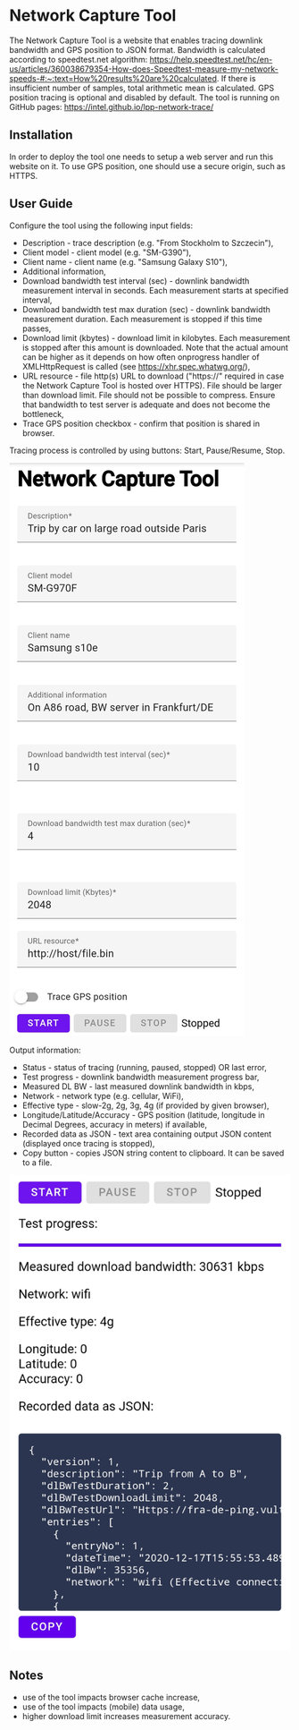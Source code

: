 Network Capture Tool
====================

The Network Capture Tool is a website that enables tracing downlink bandwidth and
GPS position to JSON format. Bandwidth is calculated according to speedtest.net 
algorithm: https://help.speedtest.net/hc/en-us/articles/360038679354-How-does-Speedtest-measure-my-network-speeds-#:~:text=How%20results%20are%20calculated.
If there is insufficient number of samples, total arithmetic mean is calculated.
GPS position tracing is optional and disabled by default.
The tool is running on GitHub pages: https://intel.github.io/lpp-network-trace/

Installation
------------

In order to deploy the tool one needs to setup a web server and run this
website on it.
To use GPS position, one should use a secure origin, such as HTTPS.


User Guide
----------

Configure the tool using the following input fields:
- Description - trace description (e.g. "From Stockholm to Szczecin"),
- Client model - client model (e.g. "SM-G390"),
- Client name - client name (e.g. "Samsung Galaxy S10"),
- Additional information,
- Download bandwidth test interval (sec) - downlink bandwidth measurement
  interval in seconds. Each measurement starts at specified interval,
- Download bandwidth test max duration (sec) - downlink bandwidth measurement
  duration. Each measurement is stopped if this time passes,
- Download limit (kbytes) - download limit in kilobytes.
  Each measurement is stopped after this amount is downloaded. Note that the 
  actual amount can be higher as it depends on how often onprogress handler of 
  XMLHttpRequest is called (see https://xhr.spec.whatwg.org/),
- URL resource - file http(s) URL to download ("https://" required in case
  the Network Capture Tool is hosted over HTTPS). File should be larger than
  download limit. File should not be possible to compress. Ensure that bandwidth
  to test server is adequate and does not become the bottleneck,
- Trace GPS position checkbox - confirm that position is shared in browser.

Tracing process is controlled by using buttons: Start, Pause/Resume, Stop.

![](res/configure.PNG "Network Capture Tool configuration")

Output information:
- Status - status of tracing (running, paused, stopped) OR last error,
- Test progress - downlink bandwidth measurement progress bar,
- Measured DL BW - last measured downlink bandwidth in kbps,
- Network - network type (e.g. cellular, WiFi),
- Effective type - slow-2g, 2g, 3g, 4g (if provided by given browser),
- Longitude/Latitude/Accuracy - GPS position (latitude, longitude in Decimal
  Degrees, accuracy in meters) if available,
- Recorded data as JSON - text area containing output JSON content
  (displayed once tracing is stopped),
- Copy button - copies JSON string content to clipboard. It can be saved to a file.

![](res/output.PNG "Output")

Notes
-----

- use of the tool impacts browser cache increase,
- use of the tool impacts (mobile) data usage,
- higher download limit increases measurement accuracy.
